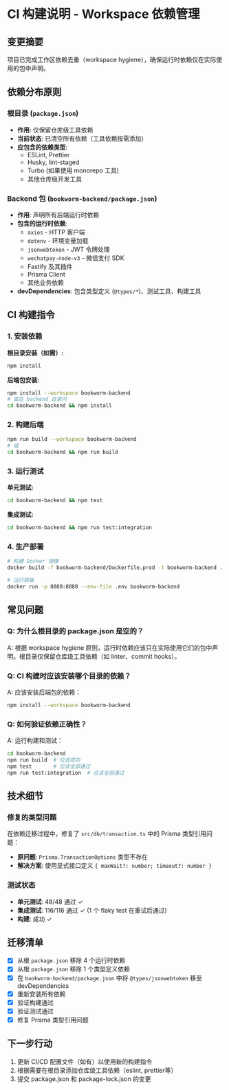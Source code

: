 # CI 构建说明 - Workspace 依赖管理

## 变更摘要

项目已完成工作区依赖去重（workspace hygiene），确保运行时依赖仅在实际使用的包中声明。

## 依赖分布原则

### 根目录 (`package.json`)
- **作用**: 仅保留仓库级工具依赖
- **当前状态**: 已清空所有依赖（工具依赖按需添加）
- **应包含的依赖类型**:
  - ESLint, Prettier
  - Husky, lint-staged
  - Turbo (如果使用 monorepo 工具)
  - 其他仓库级开发工具

### Backend 包 (`bookworm-backend/package.json`)
- **作用**: 声明所有后端运行时依赖
- **包含的运行时依赖**:
  - `axios` - HTTP 客户端
  - `dotenv` - 环境变量加载
  - `jsonwebtoken` - JWT 令牌处理
  - `wechatpay-node-v3` - 微信支付 SDK
  - Fastify 及其插件
  - Prisma Client
  - 其他业务依赖
- **devDependencies**: 包含类型定义 (`@types/*`)、测试工具、构建工具

## CI 构建指令

### 1. 安装依赖

**根目录安装（如需）:**
```bash
npm install
```

**后端包安装:**
```bash
npm install --workspace bookworm-backend
# 或在 backend 目录内
cd bookworm-backend && npm install
```

### 2. 构建后端

```bash
npm run build --workspace bookworm-backend
# 或
cd bookworm-backend && npm run build
```

### 3. 运行测试

**单元测试:**
```bash
cd bookworm-backend && npm test
```

**集成测试:**
```bash
cd bookworm-backend && npm run test:integration
```

### 4. 生产部署

```bash
# 构建 Docker 镜像
docker build -f bookworm-backend/Dockerfile.prod -t bookworm-backend .

# 运行容器
docker run -p 8080:8080 --env-file .env bookworm-backend
```

## 常见问题

### Q: 为什么根目录的 package.json 是空的？
A: 根据 workspace hygiene 原则，运行时依赖应该只在实际使用它们的包中声明。根目录仅保留仓库级工具依赖（如 linter、commit hooks）。

### Q: CI 构建时应该安装哪个目录的依赖？
A: 应该安装后端包的依赖：
```bash
npm install --workspace bookworm-backend
```

### Q: 如何验证依赖正确性？
A: 运行构建和测试：
```bash
cd bookworm-backend
npm run build  # 应该成功
npm test       # 应该全部通过
npm run test:integration  # 应该全部通过
```

## 技术细节

### 修复的类型问题
在依赖迁移过程中，修复了 `src/db/transaction.ts` 中的 Prisma 类型引用问题：
- **原问题**: `Prisma.TransactionOptions` 类型不存在
- **解决方案**: 使用显式接口定义 `{ maxWait?: number; timeout?: number }`

### 测试状态
- **单元测试**: 48/48 通过 ✓
- **集成测试**: 116/116 通过 ✓ (1 个 flaky test 在重试后通过)
- **构建**: 成功 ✓

## 迁移清单

- [x] 从根 `package.json` 移除 4 个运行时依赖
- [x] 从根 `package.json` 移除 1 个类型定义依赖
- [x] 在 `bookworm-backend/package.json` 中将 `@types/jsonwebtoken` 移至 devDependencies
- [x] 重新安装所有依赖
- [x] 验证构建通过
- [x] 验证测试通过
- [x] 修复 Prisma 类型引用问题

## 下一步行动

1. 更新 CI/CD 配置文件（如有）以使用新的构建指令
2. 根据需要在根目录添加仓库级工具依赖（eslint, prettier等）
3. 提交 package.json 和 package-lock.json 的变更
